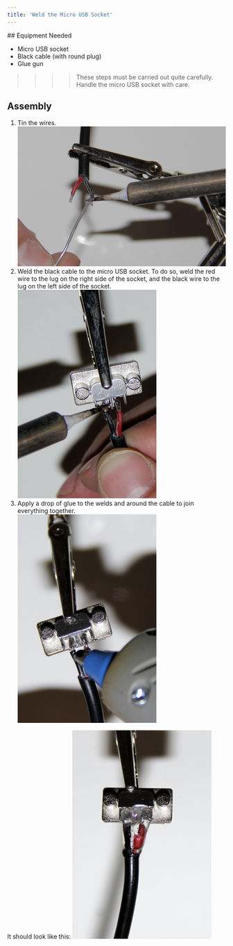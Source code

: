 ```yaml
---
title: 'Weld the Micro USB Socket'
---
```


## Equipment Needed
- Micro USB socket
- Black cable (with round plug)
- Glue gun

>>>> These steps must be carried out quite carefully. Handle the micro USB socket with care.

## Assembly 
1. Tin the wires.     
    ![](_MG_5301.JPG)
2. Weld the black cable to the micro USB socket. To do so, weld the red wire to the lug on the right side of the socket, and the black wire to the lug on the left side of the socket.     
    ![](_MG_5303.JPG)
3. Apply a drop of glue to the welds and around the cable to join everything together.     
    ![](_MG_5305.JPG)
 
It should look like this:
    ![](_MG_5306.JPG)